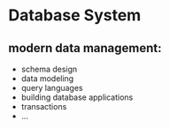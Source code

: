 # Database System
## modern data management:
- schema design
- data modeling
- query languages
- building database applications
- transactions
- ...
